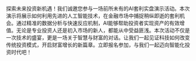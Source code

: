 探索未来投资新机遇！我们诚邀您参与一场前所未有的AI套利实盘演示活动。本次演示将展示如何利用先进的人工智能技术，在金融市场中捕捉稍纵即逝的套利机会。通过精准的数据分析与快速反应机制，AI能够帮助投资者实现资产的有效增值。无论是专业投资人还是初入市场的新人，都能从中受益匪浅。本次活动不仅是一次技术的盛宴，更是一场关于智慧与财富的对话。让我们一起见证科技如何改变传统投资模式，开启财富增长的新篇章。立即报名参加，与我们一起迈向智能化投资时代吧！